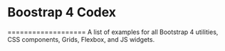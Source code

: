 # Boostrap 4 Codex
===================
A list of examples for all Bootstrap 4 utilities, CSS components, Grids, Flexbox, and JS widgets.
